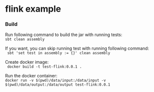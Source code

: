 # flink example

### Build
Run following command to build the jar with running tests:\
```sbt clean assembly```

If you want, you can skip running test with running following command:\
``` sbt 'set test in assembly := {}' clean assembly```

Create docker image:\
```  docker build -t test-flink:0.0.1 . ```

Run the docker container:\
``` docker run -v $(pwd)/data/input:/data/input -v $(pwd)/data/output:/data/output test-flink:0.0.1 ```

